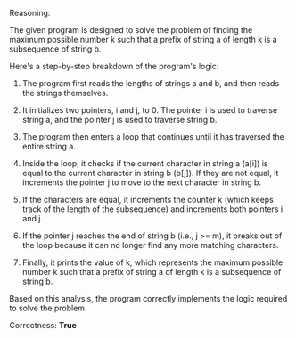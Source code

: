 Reasoning:

The given program is designed to solve the problem of finding the maximum possible number k such that a prefix of string a of length k is a subsequence of string b.

Here's a step-by-step breakdown of the program's logic:

1. The program first reads the lengths of strings a and b, and then reads the strings themselves.

2. It initializes two pointers, i and j, to 0. The pointer i is used to traverse string a, and the pointer j is used to traverse string b.

3. The program then enters a loop that continues until it has traversed the entire string a.

4. Inside the loop, it checks if the current character in string a (a[i]) is equal to the current character in string b (b[j]). If they are not equal, it increments the pointer j to move to the next character in string b.

5. If the characters are equal, it increments the counter k (which keeps track of the length of the subsequence) and increments both pointers i and j.

6. If the pointer j reaches the end of string b (i.e., j >= m), it breaks out of the loop because it can no longer find any more matching characters.

7. Finally, it prints the value of k, which represents the maximum possible number k such that a prefix of string a of length k is a subsequence of string b.

Based on this analysis, the program correctly implements the logic required to solve the problem.

Correctness: **True**